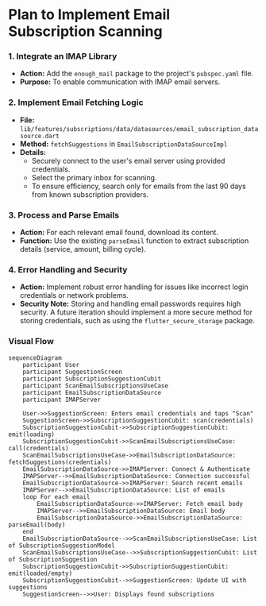 # Plan to Implement Email Subscription Scanning

### 1. Integrate an IMAP Library
- **Action:** Add the `enough_mail` package to the project's `pubspec.yaml` file.
- **Purpose:** To enable communication with IMAP email servers.

### 2. Implement Email Fetching Logic
- **File:** `lib/features/subscriptions/data/datasources/email_subscription_datasource.dart`
- **Method:** `fetchSuggestions` in `EmailSubscriptionDataSourceImpl`
- **Details:**
    - Securely connect to the user's email server using provided credentials.
    - Select the primary inbox for scanning.
    - To ensure efficiency, search only for emails from the last 90 days from known subscription providers.

### 3. Process and Parse Emails
- **Action:** For each relevant email found, download its content.
- **Function:** Use the existing `parseEmail` function to extract subscription details (service, amount, billing cycle).

### 4. Error Handling and Security
- **Action:** Implement robust error handling for issues like incorrect login credentials or network problems.
- **Security Note:** Storing and handling email passwords requires high security. A future iteration should implement a more secure method for storing credentials, such as using the `flutter_secure_storage` package.

### Visual Flow
```mermaid
sequenceDiagram
    participant User
    participant SuggestionScreen
    participant SubscriptionSuggestionCubit
    participant ScanEmailSubscriptionsUseCase
    participant EmailSubscriptionDataSource
    participant IMAPServer

    User->>SuggestionScreen: Enters email credentials and taps "Scan"
    SuggestionScreen->>SubscriptionSuggestionCubit: scan(credentials)
    SubscriptionSuggestionCubit->>SubscriptionSuggestionCubit: emit(loading)
    SubscriptionSuggestionCubit->>ScanEmailSubscriptionsUseCase: call(credentials)
    ScanEmailSubscriptionsUseCase->>EmailSubscriptionDataSource: fetchSuggestions(credentials)
    EmailSubscriptionDataSource->>IMAPServer: Connect & Authenticate
    IMAPServer-->>EmailSubscriptionDataSource: Connection successful
    EmailSubscriptionDataSource->>IMAPServer: Search recent emails
    IMAPServer-->>EmailSubscriptionDataSource: List of emails
    loop For each email
        EmailSubscriptionDataSource->>IMAPServer: Fetch email body
        IMAPServer-->>EmailSubscriptionDataSource: Email body
        EmailSubscriptionDataSource->>EmailSubscriptionDataSource: parseEmail(body)
    end
    EmailSubscriptionDataSource-->>ScanEmailSubscriptionsUseCase: List of SubscriptionSuggestionModel
    ScanEmailSubscriptionsUseCase-->>SubscriptionSuggestionCubit: List of SubscriptionSuggestion
    SubscriptionSuggestionCubit->>SubscriptionSuggestionCubit: emit(loaded/empty)
    SubscriptionSuggestionCubit-->>SuggestionScreen: Update UI with suggestions
    SuggestionScreen-->>User: Displays found subscriptions